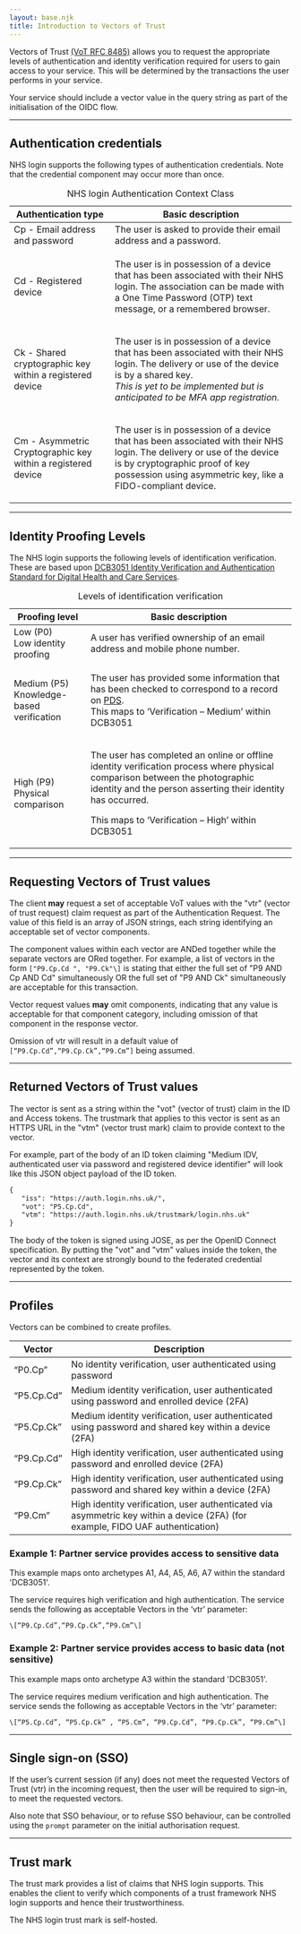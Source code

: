 ```yaml
---
layout: base.njk
title: Introduction to Vectors of Trust
---
```


Vectors of Trust [(VoT RFC 8485)](https://tools.ietf.org/html/rfc8485) allows you to request the appropriate levels of authentication and identity verification required for users to gain access to your service. This will be determined by the transactions the user performs in your service.

Your service should include a vector value in the query string as part of the initialisation of the OIDC flow. 

---

## Authentication credentials

NHS login supports the following types of authentication credentials. Note that the credential component may occur more than once.

<div class="nhsuk-table-responsive">
  <table class="nhsuk-table">
    <caption class="nhsuk-table__caption">NHS login Authentication Context Class</caption>
    <thead class="nhsuk-table__head">
      <tr class="nhsuk-table__row">
        <th class="nhsuk-table__header" scope="col">Authentication type</th>
        <th class="nhsuk-table__header" scope="col">Basic description</th>
      </tr>
    </thead>
    <tbody class="nhsuk-table__body">
      <tr class="nhsuk-table__row">
        <td class="nhsuk-table__cell">Cp - Email address and password</td>
        <td class="nhsuk-table__cell ">The user is asked to provide their email address and a password.</td>
      </tr>
      <tr class="nhsuk-table__row">
        <td class="nhsuk-table__cell">Cd - Registered device</td>
        <td class="nhsuk-table__cell "><p>The user is in possession of a device that has been associated with their NHS login. The association can be made with a One Time Password (OTP) text message, or a remembered browser.</p></td>
      </tr>
      <tr class="nhsuk-table__row">
        <td class="nhsuk-table__cell">Ck - Shared cryptographic key within a registered device</td>
        <td class="nhsuk-table__cell "><p>The user is in possession of a device that has been associated with their NHS login. The delivery or use of the device is by a shared key. <br> <i>This is yet to be implemented but is anticipated to be MFA app registration.</i></p></td>
      </tr>
      <tr class="nhsuk-table__row">
        <td class="nhsuk-table__cell">Cm - Asymmetric Cryptographic key within a registered device</td>
        <td class="nhsuk-table__cell "><p>The user is in possession of a device that has been associated with their NHS login. The delivery or use of the device is by cryptographic proof of key possession using asymmetric key, like a FIDO-compliant device.</p></td>
      </tr>
    </tbody>
  </table>
</div>

---

## Identity Proofing Levels

The NHS login supports the following levels of identification verification. These are based upon [DCB3051 Identity Verification and
Authentication Standard for Digital Health and Care Services](https://digital.nhs.uk/data-and-information/information-standards/information-standards-and-data-collections-including-extractions/publications-and-notifications/standards-and-collections/dcb3051-identity-verification-and-authentication-standard-for-digital-health-and-care-services).


<div class="nhsuk-table-responsive">
  <table class="nhsuk-table">
    <caption class="nhsuk-table__caption">Levels of identification verification</caption>
    <thead class="nhsuk-table__head">
      <tr class="nhsuk-table__row">
        <th class="nhsuk-table__header" scope="col">Proofing level</th>
        <th class="nhsuk-table__header" scope="col">Basic description</th>
      </tr>
    </thead>
    <tbody class="nhsuk-table__body">
      <tr class="nhsuk-table__row">
        <td class="nhsuk-table__cell">Low (P0) <br>Low identity proofing</td>
        <td class="nhsuk-table__cell ">A user has verified ownership of an email address and mobile phone number.</td>
      </tr>
      <tr class="nhsuk-table__row">
        <td class="nhsuk-table__cell">Medium (P5) <br>Knowledge-based verification</td>
        <td class="nhsuk-table__cell "><p>The user has provided some information that has been checked to correspond to a record on <a href="https://digital.nhs.uk/services/demographics">PDS</a>.<br>This maps to ‘Verification – Medium’ within DCB3051</p></td>
      </tr>
      <tr class="nhsuk-table__row">
        <td class="nhsuk-table__cell">High (P9) <br>Physical comparison</td>
        <td class="nhsuk-table__cell "><p>The user has completed an online or offline identity verification process where physical comparison between the photographic identity and the person asserting their identity has occurred.
<p>This maps to ‘Verification – High’ within DCB3051</p></td>
      </tr>
    </tbody>
  </table>
</div>

---

## Requesting Vectors of Trust values

The client **may** request a set of acceptable VoT values with the "vtr" (vector of trust request) claim request as part of the Authentication Request. The value of this field is an array of JSON strings, each string identifying an acceptable set of vector components.

The component values within each vector are ANDed together while the separate vectors are ORed together. For example, a list of vectors in the form `["P9.Cp.Cd ", "P9.Ck"\]` is stating that either the full set of "P9 AND Cp AND Cd" simultaneously OR the full set of "P9 AND Ck" simultaneously are acceptable for this transaction.

Vector request values **may** omit components, indicating that any value is acceptable for that component category, including omission of that component in the response vector.

Omission of vtr will result in a default value of `[“P9.Cp.Cd”,“P9.Cp.Ck”,“P9.Cm”]` being assumed.

---

## Returned Vectors of Trust values

The vector is sent as a string within the "vot" (vector of trust) claim in the ID and Access tokens. The trustmark that applies to this vector is sent as an HTTPS URL in the "vtm" (vector trust mark) claim to provide context to the vector.

For example, part of the body of an ID token claiming "Medium IDV, authenticated user via password and registered device identifier" will look like this JSON object payload of the ID token.

``` html
{
   "iss": "https://auth.login.nhs.uk/",
   "vot": "P5.Cp.Cd",
   "vtm": "https://auth.login.nhs.uk/trustmark/login.nhs.uk"
}
```

The body of the token is signed using JOSE, as per the OpenID Connect specification. By putting the "vot" and "vtm" values inside the token, the vector and its context are strongly bound to the federated credential represented by the token.

---

## Profiles

Vectors can be combined to create profiles.

| Vector     | Description                                                                                                                    |
| ---------- | ------------------------------------------------------------------------------------------------------------------------------ |
| “P0.Cp”    | No identity verification, user authenticated using password                                                                    |
| “P5.Cp.Cd” | Medium identity verification, user authenticated using password and enrolled device (2FA)                                      |
| “P5.Cp.Ck” | Medium identity verification, user authenticated using password and shared key within a device (2FA)                           |
| “P9.Cp.Cd” | High identity verification, user authenticated using password and enrolled device (2FA)                                        |
| “P9.Cp.Ck” | High identity verification, user authenticated using password and shared key within a device (2FA)                             |
| “P9.Cm”    | High identity verification, user authenticated via asymmetric key within a device (2FA) (for example, FIDO UAF authentication) |

### Example 1: Partner service provides access to sensitive data

This example maps onto archetypes A1, A4, A5, A6, A7 within the standard 'DCB3051'.

The service requires high verification and high authentication. The service sends the following as acceptable Vectors in the ‘vtr’ parameter:

`\[“P9.Cp.Cd”,“P9.Cp.Ck”,“P9.Cm”\]`

### Example 2: Partner service provides access to basic data (not sensitive)

This example maps onto archetype A3 within the standard 'DCB3051'.

The service requires medium verification and high authentication. The service sends the following as acceptable Vectors in the ‘vtr’ parameter:

`\[“P5.Cp.Cd”, “P5.Cp.Ck” , “P5.Cm”, “P9.Cp.Cd”, “P9.Cp.Ck”, “P9.Cm”\]`

---

## Single sign-on (SSO)

If the user’s current session (if any) does not meet the requested Vectors of Trust (vtr) in the incoming request, then the user will be required to sign-in, to meet the requested vectors.

Also note that SSO behaviour, or to refuse SSO behaviour, can be controlled using the `prompt` parameter on the initial authorisation request.

---

## Trust mark

The trust mark provides a list of claims that NHS login supports. This enables the client to verify which components of a trust framework NHS login supports and hence their trustworthiness.

The NHS login trust mark is self-hosted.


